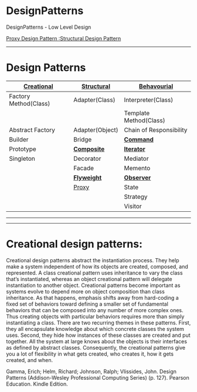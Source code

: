 # DesignPatterns
DesignPatterns - Low Level Design

[Proxy Design Pattern :Structural Design Pattern](https://youtu.be/9MxHKlVc6ZM)


---
# Design Patterns

|<b>[**Creational**]()</b>|<b>[**Structural**]()</b>|[**Behavourial**]()</b>|
|---|---|---|
|Factory Method(Class)|Adapter(Class)|Interpreter(Class)|
|||Template Method(Class)|
|Abstract Factory|Adapter(Object)|Chain of Responsibility|
|Builder|Bridge|<b>[Command](https://github.com/vishal637yadav/DesignPatterns/blob/master/src/document/md/Command-Design-Pattern.md)</b>|
|Prototype|[<b>Composite</b>](https://github.com/vishal637yadav/DesignPatterns/blob/master/src/document/md/Composite-Design-Pattern.md)|[<b>Iterator</b>](https://github.com/vishal637yadav/DesignPatterns/blob/master/src/document/md/Iterator-Behavioral-Design-Pattern.md)|
|Singleton|Decorator|Mediator|
||Facade|Memento|
||[<b>Flyweight</b>](https://github.com/vishal637yadav/DesignPatterns/blob/master/src/document/md/FlyweightDesignPattern.md)|[<b>Observer</b>](https://github.com/vishal637yadav/DesignPatterns/blob/master/src/document/md/Observer-Design-Pattern.md)|
||[Proxy](https://github.com/vishal637yadav/DesignPatterns/blob/master/src/document/md/Proxy-Theory.md)|State|
|||Strategy|
|||Visitor|

---

---
# Creational design patterns:
Creational design patterns abstract the instantiation process. They help make a system independent of how its objects are created, composed, and represented. A class creational pattern uses inheritance to vary the class that’s instantiated, whereas an object creational pattern will delegate instantiation to another object. Creational patterns become important as systems evolve to depend more on object composition than class inheritance. As that happens, emphasis shifts away from hard-coding a fixed set of behaviors toward defining a smaller set of fundamental behaviors that can be composed into any number of more complex ones. Thus creating objects with particular behaviors requires more than simply instantiating a class. There are two recurring themes in these patterns. First, they all encapsulate knowledge about which concrete classes the system uses. Second, they hide how instances of these classes are created and put together. All the system at large knows about the objects is their interfaces as defined by abstract classes. Consequently, the creational patterns give you a lot of flexibility in what gets created, who creates it, how it gets created, and when.

Gamma, Erich; Helm, Richard; Johnson, Ralph; Vlissides, John. Design Patterns (Addison-Wesley Professional Computing Series) (p. 127). Pearson Education. Kindle Edition. 
